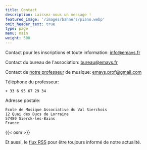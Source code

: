 ```yaml
---
title: Contact
description: Laissez-nous un message !
featured_image: '/images/banners/piano.webp'
omit_header_text: true
type: page
menu: main
weight: 500
---
```


Contact pour les inscriptions et toute information: info@emavs.fr

Contact du bureau de l'association: bureau@emavs.fr

Contact de [notre professeur](https://www.facebook.com/emmanuelle.emavs)
de musique: emavs.prof@gmail.com

Téléphone du professeur:

    + 33 6 95 67 29 34

Adresse postale:

    École de Musique Associative du Val Sierckois
    12 Quai des Ducs de Lorraine
    57480 Sierck-les-Bains
    France

{{< osm >}}


Et aussi, le [flux RSS](/post/index.xml) pour être toujours informé de notre actualité.
